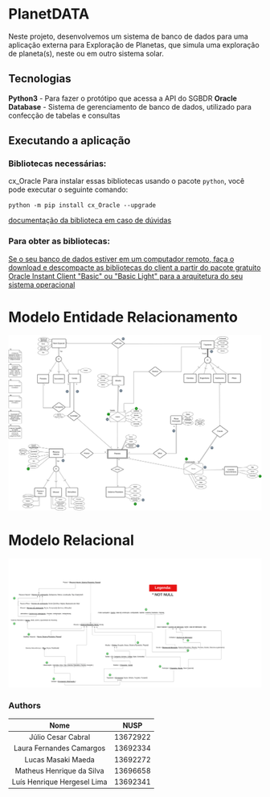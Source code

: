 # PlanetDATA 
Neste projeto, desenvolvemos um sistema de banco de dados para uma aplicação externa para Exploração de Planetas, que simula uma exploração de planeta(s), neste ou em outro sistema solar.


## Tecnologias 
**Python3** - Para fazer o protótipo que acessa a API do SGBDR
**Oracle Database** - Sistema de gerenciamento de banco de dados, utilizado para confecção de tabelas e consultas

## Executando a aplicação
### Bibliotecas necessárias:
cx_Oracle
Para instalar essas bibliotecas usando o pacote `python`, você pode executar o seguinte comando:

```
python -m pip install cx_Oracle --upgrade
```
[documentação da biblioteca em caso de dúvidas](https://cx-oracle.readthedocs.io/en/latest/user_guide/installation.html)

### Para obter as bibliotecas:

[Se o seu banco de dados estiver em um computador remoto, faça o download e descompacte as bibliotecas do client a partir do pacote gratuito Oracle Instant Client "Basic" ou "Basic Light" para a arquitetura do seu sistema operacional](https://www.oracle.com/database/technologies/instant-client.html)

# Modelo Entidade Relacionamento
![MER](assets/MERPlanetDATA.png)

# Modelo Relacional
![RELACIONAL](assets/Relacional.png)

### Authors

|        Nome                         |    NUSP   |       
|:-----------------------------------:|:---------:|
|    Júlio Cesar Cabral               |  13672922 |  
|   Laura Fernandes Camargos          |  13692334 |   
|   Lucas Masaki Maeda                |  13692272 |  
|   Matheus Henrique da Silva         |  13696658 |    
|   Luís Henrique Hergesel Lima       |  13692341 |   

